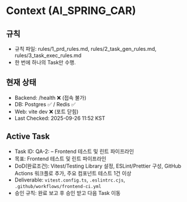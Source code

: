 # Context (AI_SPRING_CAR)

## 규칙
- 규칙 파일: rules/1_prd_rules.md, rules/2_task_gen_rules.md, rules/3_task_exec_rules.md
- 한 번에 하나의 Task만 수행.

## 현재 상태
- Backend: /health ❌ (접속 불가)
- DB: Postgres ✅ / Redis ✅
- Web: vite dev ❌ (포트 닫힘)
- Last Checked: 2025-09-26 11:52 KST

## Active Task
- Task ID: QA-2: – Frontend 테스트 및 린트 파이프라인
- 목표: Frontend 테스트 및 린트 파이프라인
- DoD(완료조건): Vitest/Testing Library 설정, ESLint/Prettier 구성, GitHub Actions 워크플로 추가, 주요 컴포넌트 테스트 1건 이상
- Deliverable: `vitest.config.ts`, `.eslintrc.cjs`, `.github/workflows/frontend-ci.yml`
- 승인 규칙: 완료 보고 후 승인 받고 다음 Task 이동

